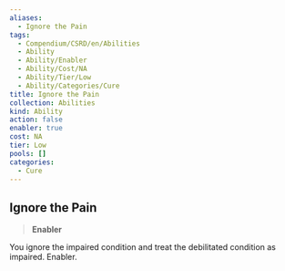 ```yaml
---
aliases:
  - Ignore the Pain
tags:
  - Compendium/CSRD/en/Abilities
  - Ability
  - Ability/Enabler
  - Ability/Cost/NA
  - Ability/Tier/Low
  - Ability/Categories/Cure
title: Ignore the Pain
collection: Abilities
kind: Ability
action: false
enabler: true
cost: NA
tier: Low
pools: []
categories:
  - Cure
---
```

## Ignore the Pain    
>**Enabler**  
    
You ignore the impaired condition and treat the debilitated condition as impaired. Enabler.